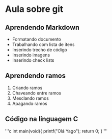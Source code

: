 # Aula sobre git

## Aprendendo Markdown

- Formatando documento
- Trabalhando com lista de itens
- Inserindo trecho de código
- Inserindo imagens
- Inserindo check lists

## Aprendendo ramos

1. Criando ramos
2. Chaveando entre ramos
3. Mesclando ramos
4. Apagando ramos

## Código na linguagem C

'''c
int main(void){
    printf("Olá Yago");
    return 0;
}
'''